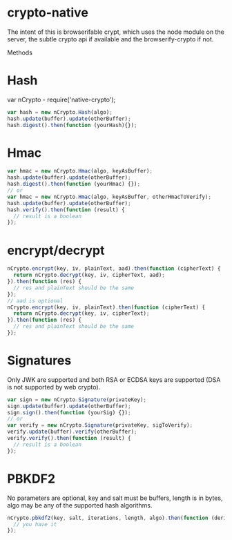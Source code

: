 crypto-native
===

The intent of this is browserifable crypt, which uses the node module on the server, the subtle crypto api if available and the browserify-crypto if not.

Methods

Hash
===
var nCrypto - require('native-crypto');
```js
var hash = new nCrypto.Hash(algo);
hash.update(buffer).update(otherBuffer);
hash.digest().then(function (yourHash){});
```
Hmac
===

```js
var hmac = new nCrypto.Hmac(algo, keyAsBuffer);
hash.update(buffer).update(otherBuffer);
hash.digest().then(function (yourHmac) {});
// or
var hmac = new nCrypto.Hmac(algo, keyAsBuffer, otherHmacToVerify);
hash.update(buffer).update(otherBuffer);
hash.verify().then(function (result) {
  // result is a boolean
});
```

encrypt/decrypt
===

```js
nCrypto.encrypt(key, iv, plainText, aad).then(function (cipherText) {
  return nCrypto.decrypt(key, iv, cipherText, aad);
}).then(function (res) {
  // res and plainText should be the same
});
// aad is optional
nCrypto.encrypt(key, iv, plainText).then(function (cipherText) {
  return nCrypto.decrypt(key, iv, cipherText);
}).then(function (res) {
  // res and plainText should be the same
});
```

Signatures
===

Only JWK are supported and both RSA or ECDSA keys are supported (DSA is not
supported by web crypto).

```js
var sign = new nCrypto.Signature(privateKey);
sign.update(buffer).update(otherBuffer);
sign.sign().then(function (yourSig) {});
// or
var verify = new nCrypto.Signature(privateKey, sigToVerify);
verify.update(buffer).verify(otherBuffer);
verify.verify().then(function (result) {
  // result is a boolean
});
```

PBKDF2
===

No parameters are optional, key and salt must be buffers, length is in bytes,
algo may be any of the supported hash algorithms.

```js
nCrypto.pbkdf2(key, salt, iterations, length, algo).then(function (derivedKey) {
  // you have it
});
```
